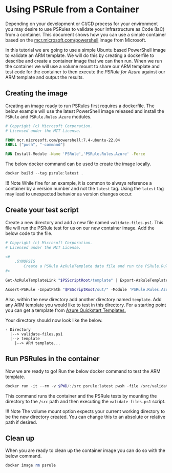 # Using PSRule from a Container

Depending on your development or CI/CD process for your environment you may desire to use PSRules to validate your Infrastructure as Code (IaC) from a container.
This document shows how you can use a simple container based on the [mcr.microsoft.com/powershell](https://hub.docker.com/_/microsoft-powershell) image from Microsoft.

In this tutorial we are going to use a simple Ubuntu based PowerShell image to validate an ARM template.
We will do this by creating a dockerfile to describe and create a container image that we can then run.
When we run the container we will use a volume mount to share our ARM template and test code for the container to then execute the _PSRule for Azure_ against our ARM template and output the results.

## Creating the image

Creating an image ready to run PSRules first requires a dockerfile.
The below example will use the latest PowerShell image released and install the `PSRule` and `PSRule.Rules.Azure` modules.

```dockerfile title="Dockerfile"
# Copyright (c) Microsoft Corporation.
# Licensed under the MIT License.

FROM mcr.microsoft.com/powershell:7.4-ubuntu-22.04
SHELL ["pwsh", "-command"]

RUN Install-Module -Name 'PSRule','PSRule.Rules.Azure' -Force
```

The below docker command can be used to create the image locally.

```powershell
docker build --tag psrule:latest .
```

!!! Note
    While fine for an example, it is common to always reference a container by a version number and not the `latest` tag.
    Using the `latest` tag may lead to unexpected behavior as version changes occur.

## Create your test script

Create a new directory and add a new file named `validate-files.ps1`.
This file will run the PSRule test for us on our new container image.
Add the below code to the file.

```powershell
# Copyright (c) Microsoft Corporation.
# Licensed under the MIT License.

<#
    .SYNOPSIS
        Create a PSRule AzRuleTemplate data file and run the PSRule.Rules.Azure module rules against the output.
#>

Get-AzRuleTemplateLink "$PSScriptRoot/template" | Export-AzRuleTemplateData -OutputPath "$PSScriptRoot/out"

Assert-PSRule -InputPath "$PSScriptRoot/out/" -Module 'PSRule.Rules.Azure' -As Summary
```

Also, within the new directory add another directory named `template`.
Add any ARM template you would like to test in this directory.
For a starting point you can get a template from [Azure Quickstart Templates.](https://azure.microsoft.com/resources/templates/)

Your directory should now look like the below.

```text
- Directory 
  |--> validate-files.ps1
  |--> template
    |--> ARM template...
```

## Run PSRules in the container

Now we are ready to go! Run the below docker command to test the ARM template.

```powershell
docker run -it --rm -v $PWD/:/src psrule:latest pwsh -file /src/validate-files.ps1
```

This command runs the container and the PSRule tests by mounting the directory to the `/src` path
and then executing the `validate-files.ps1` script.

!!! Note
    The volume mount option expects your current working directory to be the new directory created.
    You can change this to an absolute or relative path if desired.

## Clean up

When you are ready to clean up the container image you can do so with the below command.

```powershell
docker image rm psrule
```
